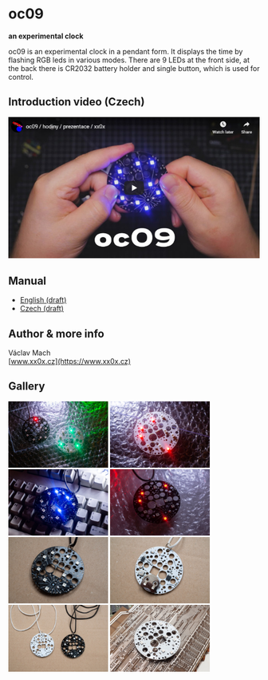 # oc09

**an experimental clock**

oc09 is an experimental clock in a pendant form. It displays the time by flashing RGB leds in various modes. There are 9 LEDs at the front side, at the back there is CR2032 battery holder and single button, which is used for control.

## Introduction video (Czech)

[![Video introduction](https://github.com/xx0x/oc09/raw/master/docs/oc09_video_cz.jpg)](http://www.youtube.com/watch?v=-uLJIxHrO9M "Video introduction")

## Manual

* [English (draft)](https://github.com/xx0x/oc09/raw/master/manuals/oc09-manual-draft-en.pdf)
* [Czech (draft)](https://github.com/xx0x/oc09/raw/master/manuals/oc09-manual-draft-cs.pdf)

## Author & more info

Václav Mach<br />
[www.xx0x.cz](https://www.xx0x.cz)

## Gallery

<img src="https://github.com/xx0x/oc09/raw/master/docs/oc09_promo_1.jpg" width="200" /> <img src="https://github.com/xx0x/oc09/raw/master/docs/oc09_promo_2.jpg" width="200" /> <img src="https://github.com/xx0x/oc09/raw/master/docs/oc09_promo_3.jpg" width="200" /> <img src="https://github.com/xx0x/oc09/raw/master/docs/oc09_promo_4.jpg" width="200" /> <img src="https://github.com/xx0x/oc09/raw/master/docs/oc09_promo_5.jpg" width="200" /> <img src="https://github.com/xx0x/oc09/raw/master/docs/oc09_promo_6.jpg" width="200" /> <img src="https://github.com/xx0x/oc09/raw/master/docs/oc09_promo_7.jpg" width="200" /> <img src="https://github.com/xx0x/oc09/raw/master/docs/oc09_promo_8.jpg" width="200" /> 